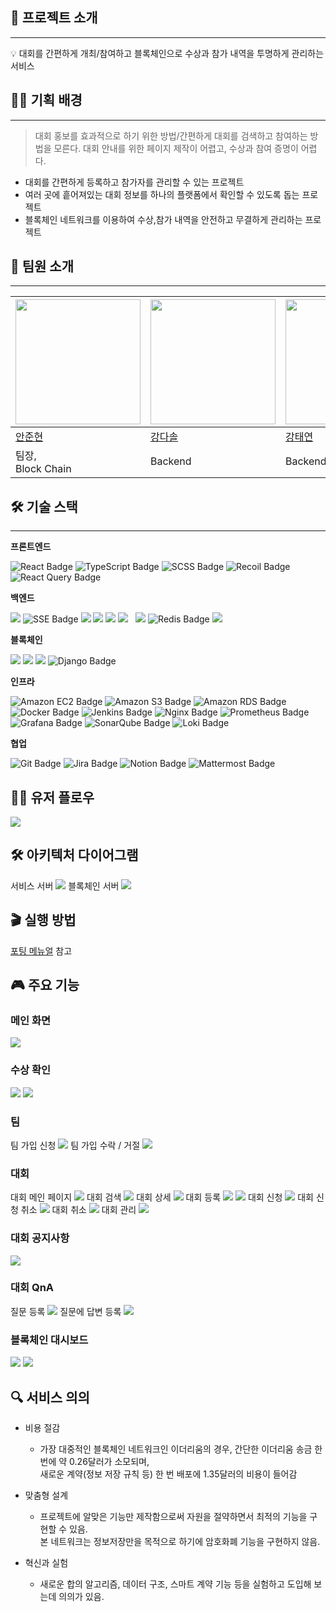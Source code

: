 ## **💬 프로젝트 소개**

---

<aside>
💡 대회를 간편하게 개최/참여하고 블록체인으로 수상과 참가 내역을 투명하게 관리하는 서비스
</aside>


## ✍🏻 기획 배경

---

> 대회 홍보를 효과적으로 하기 위한 방법/간편하게 대회를 검색하고 참여하는 방법을 모른다.
대회 안내를 위한 페이지 제작이 어렵고, 수상과 참여 증명이 어렵다.
> 
- 대회를 간편하게 등록하고 참가자를 관리할 수 있는 프로젝트
- 여러 곳에 흩어져있는 대회 정보를 하나의 플랫폼에서 확인할 수 있도록 돕는 프로젝트
- 블록체인 네트워크를 이용하여 수상,참가 내역을 안전하고 무결하게 관리하는 프로젝트

## **🙋 팀원 소개**

---

| <img src="https://github.com/alloy31.png" width="200" height="200"/> | <img src="https://github.com/DasolKang.png" width="200" height="200"/> | <img src="https://github.com/snowman2810.png" width="200" height="200"/> | <img src="https://github.com/jaeyun1723.png" width="200" height="200"/> | <img src="https://github.com/namhyemi.png" width="200" height="200"/> | <img src="https://github.com/CocoIsCat.png" width="200" height="200"/> |
| --- | --- | --- | --- | --- | --- |
| [안준현](https://github.com/alloy31) | [강다솔](https://github.com/DasollKang) | [강태연](https://github.com/snowman2810) | [김재윤](https://github.com/jaeyun1723) | [남혜미](https://github.com/namhyemi) | [이성목](https://github.com/CocoIsCat) |
| 팀장,<br> Block Chain | Backend | Backend, Infra | Frontend, Infra | Frontend | Block Chain |

## **🛠️ 기술 스택**

---

**프론트엔드**

<img src="https://img.shields.io/badge/React-20232A?style=flat-square&logo=react&logoColor=61DAFB" alt="React Badge" />
<img src="https://img.shields.io/badge/TypeScript-007ACC?style=flat-square&logo=typescript&logoColor=white" alt="TypeScript Badge" />
<img src="https://img.shields.io/badge/SCSS-CC6699?style=flat-square&logo=sass&logoColor=white" alt="SCSS Badge" />
<img src="https://img.shields.io/badge/Recoil-3578E5?style=flat-square&logo=recoil&logoColor=white" alt="Recoil Badge" />
<img src="https://img.shields.io/badge/React%20Query-FF4154?style=flat-square&logo=react-query&logoColor=white" alt="React Query Badge" />


**백엔드**

<img src="https://img.shields.io/badge/JAVA-007396?style=flat-square&logo=java&logoColor=white">
<img src="https://img.shields.io/badge/SSE-6DB33F?style=flat-square&logo=example&logoColor=white" alt="SSE Badge" />
<img src="https://img.shields.io/badge/Spring-6DB33F?style=flat-square&logo=Spring&logoColor=white">
<img src="https://img.shields.io/badge/SpringBoot-00599C?style=flat&logo=SpringBoot&logoColor=white"/>
<img src="https://img.shields.io/badge/Spring_Security-6DB33F?style=flat-square&logo=Spring-Security&logoColor=white"/>
<img src="https://img.shields.io/badge/Spring_Data_JPA-6DB33F?style=flat-square&logo=spring&logoColor=white" />  
<img src="https://img.shields.io/badge/QueryDSL-6DB33F?style=flat-square&logo=querydsl&logoColor=white">
<img src="https://img.shields.io/badge/Redis-DC382D?style=flat-square&logo=redis&logoColor=white" alt="Redis Badge" />
<img src="https://img.shields.io/badge/mysql-4479A1?style=flat-square&logo=mysql&logoColor=white">


**블록체인**

<img src="https://img.shields.io/badge/python-3776AB?style=flat-square&logo=python&logoColor=white"/>
<img src="https://img.shields.io/badge/SQLite-003B57?style=flat-square&logo=SQLite&logoColor=white"/>
<img src="https://img.shields.io/badge/Flask-000000?style=flat-square&logo=Flask&logoColor=white"/>
<img src="https://img.shields.io/badge/Django-092E20?style=flat-square&logo=django&logoColor=white" alt="Django Badge" />



**인프라**

<img src="https://img.shields.io/badge/Amazon%20EC2-FF9900?style=flat-square&logo=amazon-ec2&logoColor=white" alt="Amazon EC2 Badge" />
<img src="https://img.shields.io/badge/Amazon%20S3-569A31?style=flat-square&logo=amazon-s3&logoColor=white" alt="Amazon S3 Badge" />
<img src="https://img.shields.io/badge/Amazon%20RDS-527FFF?style=flat-square&logo=amazon-rds&logoColor=white" alt="Amazon RDS Badge" />
<img src="https://img.shields.io/badge/Docker-2496ED?style=flat-square&logo=docker&logoColor=white" alt="Docker Badge" />
<img src="https://img.shields.io/badge/Jenkins-D24939?style=flat-square&logo=jenkins&logoColor=white" alt="Jenkins Badge" />
<img src="https://img.shields.io/badge/Nginx-009639?style=flat-square&logo=nginx&logoColor=white" alt="Nginx Badge" />
<img src="https://img.shields.io/badge/Prometheus-E6522C?style=flat-square&logo=prometheus&logoColor=white" alt="Prometheus Badge" />
<img src="https://img.shields.io/badge/Grafana-F46800?style=flat-square&logo=grafana&logoColor=white" alt="Grafana Badge" />
<img src="https://img.shields.io/badge/SonarQube-4E9BCD?style=flat-square&logo=sonarqube&logoColor=white" alt="SonarQube Badge" />
<img src="https://img.shields.io/badge/Loki-4A90E2?style=flat-square&logo=loki&logoColor=white" alt="Loki Badge" />


**협업**

<img src="https://img.shields.io/badge/Git-F05032?style=flat-square&logo=git&logoColor=white" alt="Git Badge" />
<img src="https://img.shields.io/badge/Jira-0052CC?style=flat-square&logo=jira&logoColor=white" alt="Jira Badge" />
<img src="https://img.shields.io/badge/Notion-000000?style=flat-square&logo=notion&logoColor=white" alt="Notion Badge" />
<img src="https://img.shields.io/badge/Mattermost-0072C6?style=flat-square&logo=mattermost&logoColor=white" alt="Mattermost Badge" />



## **🏃‍♂️ 유저 플로우**
<img src="./README_images/UserFlow.png"/>



## **🛠️ 아키텍처 다이어그램**
서비스 서버
<img src="./README_images/Architecture.png"/>
블록체인 서버
<img src="./README_images/Architecture-block.png"/>


## **🎬 실행 방법**



[포팅 메뉴얼](./exec) 참고

## **🎮 주요 기능**

### 메인 화면
<img src="./README_images/1.대회메인페이지.gif"/>


### 수상 확인
<img src="./README_images/15.대회결과.png"/>
<img src="./README_images/15-1.대회결과.gif"/>


### 팀
팀 가입 신청
<img src="./README_images/12.팀초대링크.gif"/>
팀 가입 수락 / 거절
<img src="./README_images/13.팀초대링크확인.gif"/>

### 대회
대회 메인 페이지
<img src="./README_images/1.대회메인페이지.gif"/>
대회 검색
<img src="./README_images/2.대회검색페이지.gif"/>
대회 상세
<img src="./README_images/3.대회상세페이지.gif"/>
대회 등록
<img src="./README_images/6.대회등록.gif"/>
<img src="./README_images/7.대회등록.gif"/>
대회 신청
<img src="./README_images/8.대회신청.gif"/>
대회 신청 취소
<img src="./README_images/10.대회신청취소.gif"/>
대회 취소
<img src="./README_images/9.대회취소.gif"/>
대회 관리
<img src="./README_images/11.대회관리.gif"/>

### 대회 공지사항
<img src="./README_images/4.공지사항등록.gif"/>


### 대회 QnA
질문 등록
<img src="./README_images/5.QnA등록.gif"/>
질문에 답변 등록
<img src="./README_images/6.QnA답변.gif"/>


### 블록체인 대시보드
<img src="./README_images/BlockchainDashBoard.png"/>
<img src="./README_images/16. 블록체인.gif"/>



## **🔍 서비스 의의**
- 비용 절감 
    - 가장 대중적인 블록체인 네트워크인 이더리움의 경우, 간단한 이더리움 송금 한 번에 약 0.26달러가 소모되며, <br>
    새로운 계약(정보 저장 규칙 등) 
한 번 배포에 1.35달러의 비용이 들어감

- 맞춤형 설계
    - 프로젝트에 알맞은 기능만 제작함으로써 자원을 절약하면서 최적의 기능을 구현할 수 있음. <br>
    본 네트워크는 정보저장만을 목적으로 하기에 암호화폐 기능을 구현하지 않음.

- 혁신과 실험
    - 새로운 합의 알고리즘, 데이터 구조, 스마트 계약 기능 등을 실험하고 도입해 보는데 의의가 있음.